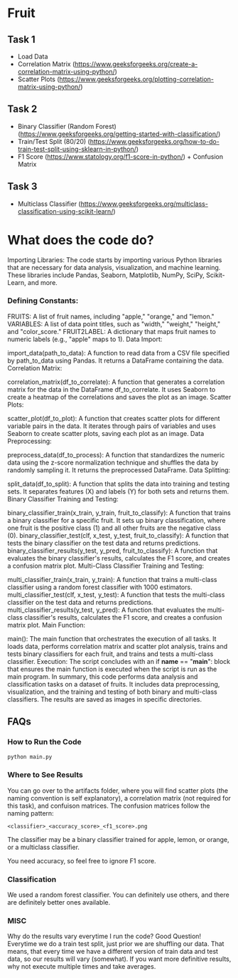 # Fruit

## Task 1

- Load Data 
- Correlation Matrix (https://www.geeksforgeeks.org/create-a-correlation-matrix-using-python/)
- Scatter Plots (https://www.geeksforgeeks.org/plotting-correlation-matrix-using-python/)

## Task 2 

- Binary Classifier (Random Forest) (https://www.geeksforgeeks.org/getting-started-with-classification/)
- Train/Test Split (80/20) (https://www.geeksforgeeks.org/how-to-do-train-test-split-using-sklearn-in-python/)
- F1 Score (https://www.statology.org/f1-score-in-python/) + Confusion Matrix

## Task 3

- Multiclass Classifier (https://www.geeksforgeeks.org/multiclass-classification-using-scikit-learn/)

# What does the code do?

Importing Libraries: The code starts by importing various Python libraries that are necessary for data analysis, visualization, and machine learning. These libraries include Pandas, Seaborn, Matplotlib, NumPy, SciPy, Scikit-Learn, and more.

### Defining Constants:

FRUITS: A list of fruit names, including "apple," "orange," and "lemon."
VARIABLES: A list of data point titles, such as "width," "weight," "height," and "color_score."
FRUIT2LABEL: A dictionary that maps fruit names to numeric labels (e.g., "apple" maps to 1).
Data Import:

import_data(path_to_data): A function to read data from a CSV file specified by path_to_data using Pandas. It returns a DataFrame containing the data.
Correlation Matrix:

correlation_matrix(df_to_correlate): A function that generates a correlation matrix for the data in the DataFrame df_to_correlate. It uses Seaborn to create a heatmap of the correlations and saves the plot as an image.
Scatter Plots:

scatter_plot(df_to_plot): A function that creates scatter plots for different variable pairs in the data. It iterates through pairs of variables and uses Seaborn to create scatter plots, saving each plot as an image.
Data Preprocessing:

preprocess_data(df_to_process): A function that standardizes the numeric data using the z-score normalization technique and shuffles the data by randomly sampling it. It returns the preprocessed DataFrame.
Data Splitting:

split_data(df_to_split): A function that splits the data into training and testing sets. It separates features (X) and labels (Y) for both sets and returns them.
Binary Classifier Training and Testing:

binary_classifier_train(x_train, y_train, fruit_to_classify): A function that trains a binary classifier for a specific fruit. It sets up binary classification, where one fruit is the positive class (1) and all other fruits are the negative class (0).
binary_classifier_test(clf, x_test, y_test, fruit_to_classify): A function that tests the binary classifier on the test data and returns predictions.
binary_classifier_results(y_test, y_pred, fruit_to_classify): A function that evaluates the binary classifier's results, calculates the F1 score, and creates a confusion matrix plot.
Multi-Class Classifier Training and Testing:

multi_classifier_train(x_train, y_train): A function that trains a multi-class classifier using a random forest classifier with 1000 estimators.
multi_classifier_test(clf, x_test, y_test): A function that tests the multi-class classifier on the test data and returns predictions.
multi_classifier_results(y_test, y_pred): A function that evaluates the multi-class classifier's results, calculates the F1 score, and creates a confusion matrix plot.
Main Function:

main(): The main function that orchestrates the execution of all tasks. It loads data, performs correlation matrix and scatter plot analysis, trains and tests binary classifiers for each fruit, and trains and tests a multi-class classifier.
Execution:
The script concludes with an if __name__ == "__main__": block that ensures the main function is executed when the script is run as the main program.
In summary, this code performs data analysis and classification tasks on a dataset of fruits. It includes data preprocessing, visualization, and the training and testing of both binary and multi-class classifiers. The results are saved as images in specific directories.

## FAQs

### How to Run the Code

```bash
python main.py
```

### Where to See Results

You can go over to the artifacts folder, where you will find scatter plots (the naming convention is self explanatory), a correlation matrix (not required for this task), and confuison matrices. The confusion matrices follow the naming pattern:

```
<classifier>_<accuracy_score>_<f1_score>.png
```

The classifier may be a binary classifier trained for apple, lemon, or orange, or a multiclass classifier. 

You need accuracy, so feel free to ignore F1 score.

### Classification

We used a random forest classifier. You can definitely use others, and there are definitely better ones available.

### MISC

Why do the results vary everytime I run the code? Good Question! Everytime we do a train test split, just prior we are shuffling our data. That means, that every time we have a different version of train data and test data, so our results will vary (somewhat). If you want more definitive results, why not execute multiple times and take averages.

